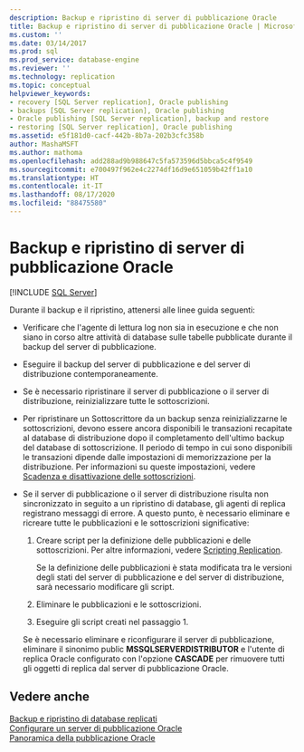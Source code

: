 ```yaml
---
description: Backup e ripristino di server di pubblicazione Oracle
title: Backup e ripristino di server di pubblicazione Oracle | Microsoft Docs
ms.custom: ''
ms.date: 03/14/2017
ms.prod: sql
ms.prod_service: database-engine
ms.reviewer: ''
ms.technology: replication
ms.topic: conceptual
helpviewer_keywords:
- recovery [SQL Server replication], Oracle publishing
- backups [SQL Server replication], Oracle publishing
- Oracle publishing [SQL Server replication], backup and restore
- restoring [SQL Server replication], Oracle publishing
ms.assetid: e5f181d0-cacf-442b-8b7a-202b3cfc358b
author: MashaMSFT
ms.author: mathoma
ms.openlocfilehash: add288ad9b988647c5fa573596d5bbca5c4f9549
ms.sourcegitcommit: e700497f962e4c2274df16d9e651059b42ff1a10
ms.translationtype: HT
ms.contentlocale: it-IT
ms.lasthandoff: 08/17/2020
ms.locfileid: "88475580"
---
```

# <a name="backup-and-restore-for-oracle-publishers"></a>Backup e ripristino di server di pubblicazione Oracle
[!INCLUDE [SQL Server](../../../includes/applies-to-version/sqlserver.md)]

  Durante il backup e il ripristino, attenersi alle linee guida seguenti:  
  
-   Verificare che l'agente di lettura log non sia in esecuzione e che non siano in corso altre attività di database sulle tabelle pubblicate durante il backup del server di pubblicazione.  
  
-   Eseguire il backup del server di pubblicazione e del server di distribuzione contemporaneamente.  
  
-   Se è necessario ripristinare il server di pubblicazione o il server di distribuzione, reinizializzare tutte le sottoscrizioni.  
  
-   Per ripristinare un Sottoscrittore da un backup senza reinizializzarne le sottoscrizioni, devono essere ancora disponibili le transazioni recapitate al database di distribuzione dopo il completamento dell'ultimo backup del database di sottoscrizione. Il periodo di tempo in cui sono disponibili le transazioni dipende dalle impostazioni di memorizzazione per la distribuzione. Per informazioni su queste impostazioni, vedere [Scadenza e disattivazione delle sottoscrizioni](../../../relational-databases/replication/subscription-expiration-and-deactivation.md).  
  
-   Se il server di pubblicazione o il server di distribuzione risulta non sincronizzato in seguito a un ripristino di database, gli agenti di replica registrano messaggi di errore. A questo punto, è necessario eliminare e ricreare tutte le pubblicazioni e le sottoscrizioni significative:  
  
    1.  Creare script per la definizione delle pubblicazioni e delle sottoscrizioni. Per altre informazioni, vedere [Scripting Replication](../../../relational-databases/replication/scripting-replication.md).  
  
         Se la definizione delle pubblicazioni è stata modificata tra le versioni degli stati del server di pubblicazione e del server di distribuzione, sarà necessario modificare gli script.  
  
    2.  Eliminare le pubblicazioni e le sottoscrizioni.  
  
    3.  Eseguire gli script creati nel passaggio 1.  
  
     Se è necessario eliminare e riconfigurare il server di pubblicazione, eliminare il sinonimo public **MSSQLSERVERDISTRIBUTOR** e l'utente di replica Oracle configurato con l'opzione **CASCADE** per rimuovere tutti gli oggetti di replica dal server di pubblicazione Oracle.  
  
## <a name="see-also"></a>Vedere anche  
 [Backup e ripristino di database replicati](../../../relational-databases/replication/administration/back-up-and-restore-replicated-databases.md)   
 [Configurare un server di pubblicazione Oracle](../../../relational-databases/replication/non-sql/configure-an-oracle-publisher.md)   
 [Panoramica della pubblicazione Oracle](../../../relational-databases/replication/non-sql/oracle-publishing-overview.md)  
  
  
